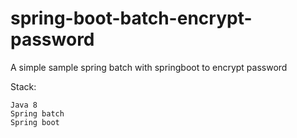 # spring-boot-batch-encrypt-password

A simple sample spring batch with springboot to encrypt password

Stack:

    Java 8
    Spring batch
    Spring boot
